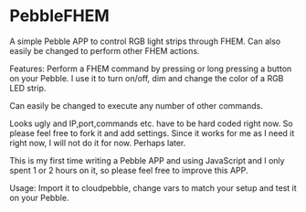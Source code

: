 PebbleFHEM
==========

A simple Pebble APP to control RGB light strips through FHEM. Can also easily be changed to perform other FHEM actions.

Features:
Perform a FHEM command by pressing or long pressing a button on your Pebble. I use it to turn on/off, dim and change the color of a RGB LED strip.

Can easily be changed to execute any number of other commands.

Looks ugly and IP,port,commands etc. have to be hard coded right now. So please feel free to fork it and add settings. Since it works for me as I need it right now, I will not do it for now. Perhaps later.

This is my first time writing a Pebble APP and using JavaScript and I only spent 1 or 2 hours on it, so please feel free to improve this APP.

Usage:
Import it to cloudpebble, change vars to match your setup and test it on your Pebble.

